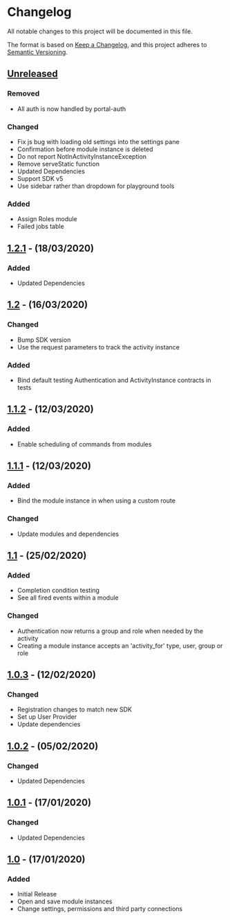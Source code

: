 # Changelog

All notable changes to this project will be documented in this file.

The format is based on [Keep a Changelog](https://keepachangelog.com/en/1.0.0/),
and this project adheres to [Semantic Versioning](https://semver.org/spec/v2.0.0.html).

## [Unreleased]

### Removed
- All auth is now handled by portal-auth

### Changed
- Fix js bug with loading old settings into the settings pane
- Confirmation before module instance is deleted
- Do not report NotInActivityInstanceException
- Remove serveStatic function
- Updated Dependencies
- Support SDK v5
- Use sidebar rather than dropdown for playground tools

### Added
- Assign Roles module
- Failed jobs table

## [1.2.1] - (18/03/2020)

### Added
- Updated Dependencies

## [1.2] - (16/03/2020)

### Changed
- Bump SDK version
- Use the request parameters to track the activity instance

### Added
- Bind default testing Authentication and ActivityInstance contracts in tests

## [1.1.2] - (12/03/2020)

### Added
- Enable scheduling of commands from modules

## [1.1.1] - (12/03/2020)

### Added
- Bind the module instance in when using a custom route

### Changed
- Update modules and dependencies

## [1.1] - (25/02/2020)

### Added
- Completion condition testing
- See all fired events within a module

### Changed
- Authentication now returns a group and role when needed by the activity
- Creating a module instance accepts an 'activity_for' type, user, group or role

## [1.0.3] - (12/02/2020)

### Changed
- Registration changes to match new SDK
- Set up User Provider
- Update dependencies

## [1.0.2] - (05/02/2020)

### Changed
- Updated Dependencies

## [1.0.1] - (17/01/2020)

### Changed
- Updated Dependencies

## [1.0] - (17/01/2020)

### Added
- Initial Release
- Open and save module instances
- Change settings, permissions and third party connections

[Unreleased]: https://github.com/bristol-su/playground/compare/v1.2.1...HEAD
[1.2.1]: https://github.com/bristol-su/playground/compare/v1.2...v1.2.1
[1.2]: https://github.com/bristol-su/playground/compare/v1.1.2...v1.2
[1.1.2]: https://github.com/bristol-su/playground/compare/v1.1.1...v1.1.2
[1.1.1]: https://github.com/bristol-su/playground/compare/v1.1...v1.1.1
[1.1]: https://github.com/bristol-su/playground/compare/v1.0.3...v1.1
[1.0.3]: https://github.com/bristol-su/playground/compare/v1.0.2...v1.0.3
[1.0.2]: https://github.com/bristol-su/playground/compare/v1.0.1...v1.0.2
[1.0.1]: https://github.com/bristol-su/playground/compare/v1.0...v1.0.1
[1.0]: https://github.com/bristol-su/playground/releases/tag/v1.0
